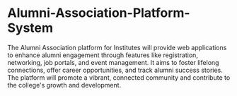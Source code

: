 # Alumni-Association-Platform-System

The Alumni Association platform for Institutes will provide web applications to enhance alumni engagement through features like registration, networking, job portals, and event management. It aims to foster lifelong connections, offer career opportunities, and track alumni success stories. The platform will promote a vibrant, connected community and contribute to the college's growth and development.
